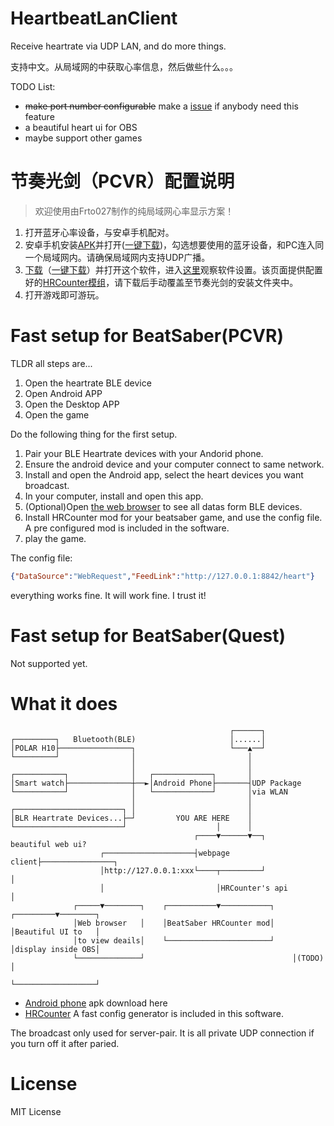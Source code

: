 # HeartbeatLanClient

Receive heartrate via UDP LAN, and do more things.

支持中文。从局域网的中获取心率信息，然后做些什么。。。

TODO List:

- ~~make port number configurable~~ make a [issue](https://github.com/frto027/HeartbeatLanClient/issues) if anybody need this feature
- a beautiful heart ui for OBS
- maybe support other games

# 节奏光剑（PCVR）配置说明

> 欢迎使用由Frto027制作的纯局域网心率显示方案！

1. 打开蓝牙心率设备，与安卓手机配对。
2. 安卓手机安装[APK](https://github.com/frto027/HeartbeatLanServer/releases/latest)并打开([一键下载](https://github.com/frto027/HeartbeatLanServer/releases/download/v1.1/heartbeatlan-1.1.apk))，勾选想要使用的蓝牙设备，和PC连入同一个局域网内。请确保局域网内支持UDP广播。
3. [下载](https://github.com/frto027/HeartbeatLanClient)（[一键下载](https://github.com/frto027/HeartbeatLanClient/releases/download/v1.0/heartbeat-lan-client-1.0.zip)）并打开这个软件，进入[这里](http://127.0.0.1:8842)观察软件设置。该页面提供配置好的[HRCounter模组](https://github.com/qe201020335/HRCounter)，请下载后手动覆盖至节奏光剑的安装文件夹中。
4. 打开游戏即可游玩。

# Fast setup for BeatSaber(PCVR)

TLDR all steps are...

1. Open the heartrate BLE device
2. Open Android APP
3. Open the Desktop APP
4. Open the game

Do the following thing for the first setup.

1. Pair your BLE Heartrate devices with your Andorid phone.
2. Ensure the android device and your computer connect to same network.
3. Install and open the Android app, select the heart devices you want broadcast.
4. In your computer, install and open this app.
5. (Optional)Open [the web browser](http://127.0.0.1:8842) to see all datas form BLE devices.
6. Install HRCounter mod for your beatsaber game, and use the config file. A pre configured mod is included in the software.
7. play the game.

The config file:
```json
{"DataSource":"WebRequest","FeedLink":"http://127.0.0.1:8842/heart"}
```

everything works fine. It will work fine. I trust it!

# Fast setup for BeatSaber(Quest)

Not supported yet.

# What it does

```
                                                 ┌──────┐
┌─────────┐   Bluetooth(BLE)                     │......│
│POLAR H10├────────────────┐                     └───▲──┘
└─────────┘                │                         │
                           │                         │
┌───────────┐              │   ┌─────────────┐       │
│Smart watch├──────────────┼──►│Android Phone├───────┤UDP Package
└───────────┘              │   └─────────────┘       │via WLAN
                           │                         │
┌────────────────────────┐ │                         │
│BLR Heartrate Devices...├─┘         YOU ARE HERE    │
└────────────────────────┘                    │      │
                                         ┌────▼──────▼──┐       beautiful web ui?
                    ┌────────────────────┤webpage client├────────────────┐
                    │http://127.0.0.1:xxx└────┬─────────┘                │
                    │                         │HRCounter's api           │
              ┌─────▼────────┐    ┌───────────▼───────────┐    ┌─────────▼────────┐
              │Web browser   │    │BeatSaber HRCounter mod│    │Beautiful UI to   │
              │to view deails│    └───────────────────────┘    │display inside OBS│
              └──────────────┘                                 │(TODO)            │
                                                               └──────────────────┘

```

- [Android phone](https://github.com/frto027/HeartbeatLanServer/releases/latest) apk download here
- [HRCounter](https://github.com/qe201020335/HRCounter) A fast config generator is included in this software.

The broadcast only used for server-pair. It is all private UDP connection if you turn off it after paried.

# License

MIT License